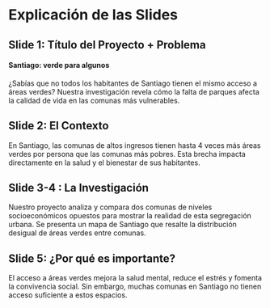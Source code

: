 # Explicación de las Slides


## Slide 1: Título del Proyecto + Problema

#### Santiago: verde para algunos

¿Sabías que no todos los habitantes de Santiago tienen el mismo acceso a áreas verdes? Nuestra investigación revela cómo la falta de parques afecta la calidad de vida en las comunas más vulnerables.

## Slide 2: El Contexto

En Santiago, las comunas de altos ingresos tienen hasta 4 veces más áreas verdes por persona que las comunas más pobres. Esta brecha impacta directamente en la salud y el bienestar de sus habitantes.

## Slide 3-4 : La Investigación

Nuestro proyecto analiza y compara dos comunas de niveles socioeconómicos opuestos para mostrar la realidad de esta segregación urbana.
Se presenta un mapa de Santiago que resalte la distribución desigual de áreas verdes entre comunas.

## Slide 5: ¿Por qué es importante?

El acceso a áreas verdes mejora la salud mental, reduce el estrés y fomenta la convivencia social. Sin embargo, muchas comunas en Santiago no tienen acceso suficiente a estos espacios.
